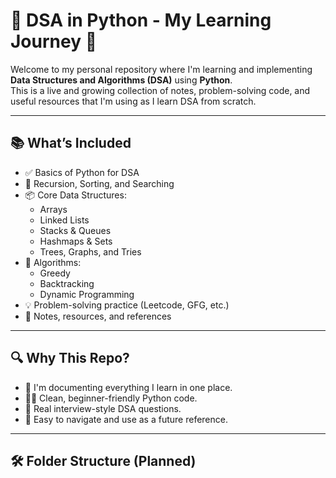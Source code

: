 # 📘 DSA in Python - My Learning Journey 🚀

Welcome to my personal repository where I'm learning and implementing **Data Structures and Algorithms (DSA)** using **Python**.  
This is a live and growing collection of notes, problem-solving code, and useful resources that I'm using as I learn DSA from scratch.

---

## 📚 What’s Included

- ✅ Basics of Python for DSA
- 🔁 Recursion, Sorting, and Searching
- 📦 Core Data Structures:
  - Arrays
  - Linked Lists
  - Stacks & Queues
  - Hashmaps & Sets
  - Trees, Graphs, and Tries
- 🧠 Algorithms:
  - Greedy
  - Backtracking
  - Dynamic Programming
- 💡 Problem-solving practice (Leetcode, GFG, etc.)
- 📝 Notes, resources, and references

---

## 🔍 Why This Repo?

- 📖 I'm documenting everything I learn in one place.
- 👨‍💻 Clean, beginner-friendly Python code.
- 📌 Real interview-style DSA questions.
- 🧩 Easy to navigate and use as a future reference.

---

## 🛠️ Folder Structure (Planned)

